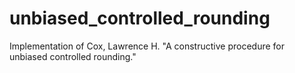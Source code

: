 # unbiased_controlled_rounding
Implementation of Cox, Lawrence H. "A constructive procedure for unbiased controlled rounding." 
